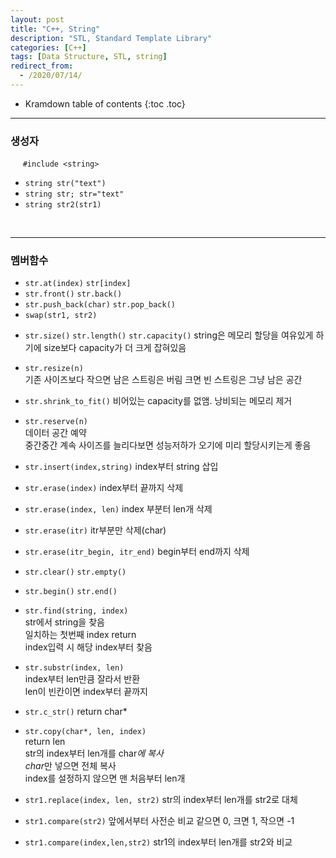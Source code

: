 ```yaml
---
layout: post
title: "C++, String"
description: "STL, Standard Template Library"
categories: [C++]
tags: [Data Structure, STL, string]
redirect_from:
  - /2020/07/14/
---
```


* Kramdown table of contents
{:toc .toc}    

-----------------------

### 생성자

&nbsp;&nbsp;&nbsp;&nbsp;  `#include <string>`

* `string str("text")`
* `string str; str="text"`
* `string str2(str1)`    

<br/>

---------------------

### 멤버함수

* `str.at(index)` `str[index]`     
* `str.front()` `str.back()`
* `str.push_back(char)` `str.pop_back()`
* `swap(str1, str2)`

<span class="space"></span>

* `str.size()` `str.length()` `str.capacity()`
<span class="margin">string은 메모리 할당을 여유있게 하기에 size보다 capacity가 더 크게 잡혀있음</span>    

* `str.resize(n)`   
<span class="margin">기존 사이즈보다 작으면 남은 스트링은 버림</span>
<span class="margin">크면 빈 스트링은 그냥 남은 공간</span>

* `str.shrink_to_fit()` <span class="margin">비어있는 capacity를 없앰. 낭비되는 메모리 제거</span>    

* `str.reserve(n)`   
<span class="margin">데이터 공간 예약 </span>   
<span class="margin">중간중간 계속 사이즈를 늘리다보면 성능저하가 오기에 미리 할당시키는게 좋음</span>    

<span class="space"></span>

* `str.insert(index,string)`  <span class="margin">index부터 string 삽입</span>     

* `str.erase(index)`  <span class="margin">index부터 끝까지 삭제</span>      
* `str.erase(index, len)`  <span class="margin">index 부분터 len개 삭제</span>      
* `str.erase(itr)`  <span class="margin">itr부분만 삭제(char)</span>      
* `str.erase(itr_begin, itr_end)`  <span class="margin">begin부터 end까지 삭제</span>      

<span class="space"></span>     

* `str.clear()` `str.empty()`   
* `str.begin()` `str.end()`     
* `str.find(string, index)`     
<span class="margin">str에서 string을 찾음</span>  
<span class="margin">일치하는 첫번째 index return</span>  
<span class="margin">index입력 시 해당 index부터 찾음</span>  

* `str.substr(index, len)`     
<span class="margin"> index부터 len만큼 잘라서 반환</span>    
<span class="margin"> len이 빈칸이면 index부터 끝까지</span>    

* `str.c_str()` <span class="margin"> return char*</span>  

* `str.copy(char*, len, index)`  
<span class="margin">return len</span>      
<span class="margin">str의 index부터 len개를 char*에 복사</span>     
<span class="margin">char*만 넣으면 전체 복사</span>     
<span class="margin">index를 설정하지 않으면 맨 처음부터 len개</span>  

* `str1.replace(index, len, str2)`     <span class="margin">str의 index부터 len개를 str2로 대체</span>

<span class="space"></span>

* `str1.compare(str2)`
<span class="margin">앞에서부터 사전순 비교</span>
<span class="margin">같으면 0, 크면 1, 작으면 -1</span>    


* `str1.compare(index,len,str2)`
<span class="margin">str1의 index부터 len개를 str2와 비교</span>  

<br>